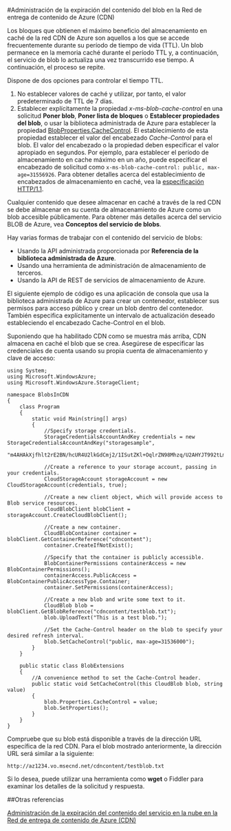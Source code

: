 <properties 
 pageTitle="Administración de la expiración del contenido del blob en la Red de entrega de contenido de Azure (CDN)" 
 description="" 
 services="cdn" 
 documentationCenter=".NET" 
 authors="zhangmanling" 
 manager="dwrede" 
 editor=""/>
<tags 
 ms.service="cdn" 
 ms.workload="media" 
 ms.tgt_pltfrm="na" 
 ms.devlang="dotnet" 
 ms.topic="article" 
 ms.date="04/25/2015" 
 ms.author="mazha"/>


#Administración de la expiración del contenido del blob en la Red de entrega de contenido de Azure (CDN)  

Los bloques que obtienen el máximo beneficio del almacenamiento en caché de la red CDN de Azure son aquellos a los que se accede frecuentemente durante su período de tiempo de vida (TTL). Un blob permanece en la memoria caché durante el período TTL y, a continuación, el servicio de blob lo actualiza una vez transcurrido ese tiempo. A continuación, el proceso se repite.

Dispone de dos opciones para controlar el tiempo TTL.

1.	No establecer valores de caché y utilizar, por tanto, el valor predeterminado de TTL de 7 días. 
2.	Establecer explícitamente la propiedad *x-ms-blob-cache-control* en una solicitud **Poner blob**, **Poner lista de bloques** o **Establecer propiedades del blob**, o usar la biblioteca administrada de Azure para establecer la propiedad [BlobProperties.CacheControl](https://msdn.microsoft.com/library/microsoft.windowsazure.storage.blob.blobproperties.cachecontrol.aspx). El establecimiento de esta propiedad establecer el valor del encabezado *Cache-Control* para el blob. El valor del encabezado o la propiedad deben especificar el valor apropiado en segundos. Por ejemplo, para establecer el período de almacenamiento en cache máximo en un año, puede especificar el encabezado de solicitud como `x-ms-blob-cache-control: public, max-age=31556926`. Para obtener detalles acerca del establecimiento de encabezados de almacenamiento en caché, vea la [especificación HTTP/1.1](http://www.w3.org/Protocols/rfc2616/rfc2616-sec13.html).  

Cualquier contenido que desee almacenar en caché a través de la red CDN se debe almacenar en su cuenta de almacenamiento de Azure como un blob accesible públicamente. Para obtener más detalles acerca del servicio BLOB de Azure, vea **Conceptos del servicio de blobs**.

Hay varias formas de trabajar con el contenido del servicio de blobs:

-	Usando la API administrada proporcionada por **Referencia de la biblioteca administrada de Azure**.
-	Usando una herramienta de administración de almacenamiento de terceros.
-	Usando la API de REST de servicios de almacenamiento de Azure.  

El siguiente ejemplo de código es una aplicación de consola que usa la biblioteca administrada de Azure para crear un contenedor, establecer sus permisos para acceso público y crear un blob dentro del contenedor. También especifica explícitamente un intervalo de actualización deseado estableciendo el encabezado Cache-Control en el blob.

Suponiendo que ha habilitado CDN como se muestra más arriba, CDN almacena en caché el blob que se crea. Asegúrese de especificar las credenciales de cuenta usando su propia cuenta de almacenamiento y clave de acceso:

	using System;
	using Microsoft.WindowsAzure;
	using Microsoft.WindowsAzure.StorageClient;
	
	namespace BlobsInCDN
	{
	    class Program
	    {
	        static void Main(string[] args)
	        {
	            //Specify storage credentials.
	            StorageCredentialsAccountAndKey credentials = new StorageCredentialsAccountAndKey("storagesample",
	                "m4AHAkXjfhlt2rE2BN/hcUR4U2lkGdCmj2/1ISutZKl+OqlrZN98Mhzq/U2AHYJT992tLmrkFW+mQgw9loIVCg==");
	            
	            //Create a reference to your storage account, passing in your credentials.
	            CloudStorageAccount storageAccount = new CloudStorageAccount(credentials, true);
	            
	            //Create a new client object, which will provide access to Blob service resources.
	            CloudBlobClient blobClient = storageAccount.CreateCloudBlobClient();
	
	            //Create a new container.
	            CloudBlobContainer container = blobClient.GetContainerReference("cdncontent");
	            container.CreateIfNotExist();
	
	            //Specify that the container is publicly accessible.
	            BlobContainerPermissions containerAccess = new BlobContainerPermissions();
	            containerAccess.PublicAccess = BlobContainerPublicAccessType.Container;
	            container.SetPermissions(containerAccess);
	
	            //Create a new blob and write some text to it.
	            CloudBlob blob = blobClient.GetBlobReference("cdncontent/testblob.txt");
	            blob.UploadText("This is a test blob.");
	
	            //Set the Cache-Control header on the blob to specify your desired refresh interval.
	            blob.SetCacheControl("public, max-age=31536000");
	        }
	    }
	
	    public static class BlobExtensions
	    {
	        //A convenience method to set the Cache-Control header.
	        public static void SetCacheControl(this CloudBlob blob, string value)
	        {
	            blob.Properties.CacheControl = value;
	            blob.SetProperties();
	        }
	    }
	}

Compruebe que su blob está disponible a través de la dirección URL específica de la red CDN. Para el blob mostrado anteriormente, la dirección URL será similar a la siguiente:

	http://az1234.vo.msecnd.net/cdncontent/testblob.txt  

Si lo desea, puede utilizar una herramienta como **wget** o Fiddler para examinar los detalles de la solicitud y respuesta.

##Otras referencias

[Administración de la expiración del contenido del servicio en la nube en la Red de entrega de contenido de Azure (CDN)](./cdn-manage-expiration-of-cloud-service-content.md)

<!---HONumber=August15_HO6-->